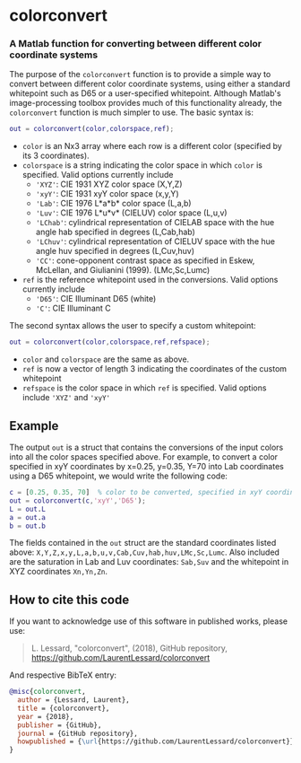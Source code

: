 # colorconvert
### A Matlab function for converting between different color coordinate systems

The purpose of the `colorconvert` function is to provide a simple way to convert between different color coordinate systems, using either a standard whitepoint such as D65 or a user-specified whitepoint. Although Matlab's image-processing toolbox provides much of this functionality already, the `colorconvert` function is much simpler to use. The basic syntax is:
```matlab
out = colorconvert(color,colorspace,ref);
```
- `color` is an Nx3 array where each row is a different color (specified by its 3 coordinates).
- `colorspace` is a string indicating the color space in which `color` is specified. Valid options currently include
  - `'XYZ'`: CIE 1931 XYZ color space (X,Y,Z)
  - `'xyY'`: CIE 1931 xyY color space (x,y,Y)
  - `'Lab'`: CIE 1976 L\*a\*b\* color space (L,a,b)
  - `'Luv'`: CIE 1976 L\*u\*v\* (CIELUV) color space (L,u,v)
  - `'LChab'`: cylindrical representation of CIELAB space with the hue angle hab specified in degrees (L,Cab,hab)
  - `'LChuv'`: cylindrical representation of CIELUV space with the hue angle huv specified in degrees (L,Cuv,huv)
  - `'CC'`: cone-opponent contrast space as specified in Eskew, McLellan, and Giulianini (1999). (LMc,Sc,Lumc)
- `ref` is the reference whitepoint used in the conversions. Valid options currently include
  - `'D65'`: CIE Illuminant D65 (white)
  - `'C'`: CIE Illuminant C
  
The second syntax allows the user to specify a custom whitepoint:
```matlab
out = colorconvert(color,colorspace,ref,refspace);
```
- `color` and `colorspace` are the same as above.
- `ref` is now a vector of length 3 indicating the coordinates of the custom whitepoint
- `refspace` is the color space in which `ref` is specified. Valid options include `'XYZ'` and `'xyY'`

## Example
The output `out` is a struct that contains the conversions of the input colors into all the color spaces specified above. For example, to convert a color specified in xyY coordinates by x=0.25, y=0.35, Y=70 into Lab coordinates using a D65 whitepoint, we would write the following code:
```matlab
c = [0.25, 0.35, 70]  % color to be converted, specified in xyY coordinates
out = colorconvert(c,'xyY','D65');
L = out.L
a = out.a
b = out.b
```
The fields contained in the `out` struct are the standard coordinates listed above: `X,Y,Z,x,y,L,a,b,u,v,Cab,Cuv,hab,huv,LMc,Sc,Lumc`. Also included are the saturation in Lab and Luv coordinates: `Sab,Suv` and the whitepoint in XYZ coordinates `Xn,Yn,Zn`.

## How to cite this code
If you want to acknowledge use of this software in published works, please use:

> L. Lessard, "colorconvert", (2018), GitHub repository, https://github.com/LaurentLessard/colorconvert
  
And respective BibTeX entry:

```bibtex
@misc{colorconvert,
  author = {Lessard, Laurent},
  title = {colorconvert},
  year = {2018},
  publisher = {GitHub},
  journal = {GitHub repository},
  howpublished = {\url{https://github.com/LaurentLessard/colorconvert}}
}
```
